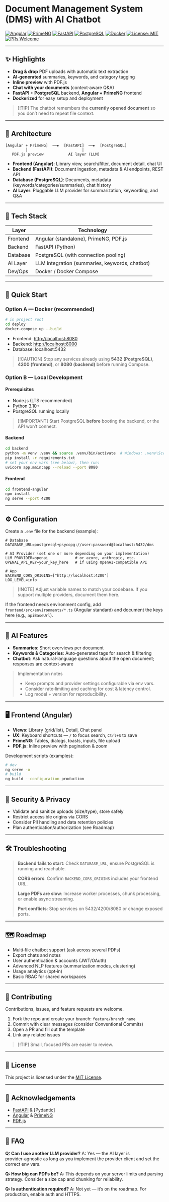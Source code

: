 # Document Management System (DMS) with AI Chatbot

[![Angular](https://img.shields.io/badge/Frontend-Angular-red?logo=angular)](https://angular.dev/)
[![PrimeNG](https://img.shields.io/badge/UI-PrimeNG-blue?logo=primefaces)](https://primeng.org/)
[![FastAPI](https://img.shields.io/badge/Backend-FastAPI-teal?logo=fastapi)](https://fastapi.tiangolo.com/)
[![PostgreSQL](https://img.shields.io/badge/Database-PostgreSQL-blue?logo=postgresql)](https://www.postgresql.org/)
[![Docker](https://img.shields.io/badge/Container-Docker-2496ED?logo=docker)](https://www.docker.com/)
[![License: MIT](https://img.shields.io/badge/License-MIT-green.svg)](LICENSE)
[![PRs Welcome](https://img.shields.io/badge/PRs-Welcome-brightgreen.svg)](https://github.com/AtakanEcevit/Document-Management-System/pulls)


---

## ✨ Highlights

* **Drag & drop** PDF uploads with automatic text extraction
* **AI‑generated** summaries, keywords, and category tagging
* **Inline preview** with PDF.js
* **Chat with your documents** (context‑aware Q\&A)
* **FastAPI + PostgreSQL** backend, **Angular + PrimeNG** frontend
* **Dockerized** for easy setup and deployment

> \[!TIP]
> The chatbot remembers the **currently opened document** so you don’t need to repeat file context.


---

## 🧱 Architecture

```
[Angular + PrimeNG]  ──►  [FastAPI]  ──►  [PostgreSQL]
         │                        │
   PDF.js preview           AI layer (LLM)
```

* **Frontend (Angular)**: Library view, search/filter, document detail, chat UI
* **Backend (FastAPI)**: Document ingestion, metadata & AI endpoints, REST API
* **Database (PostgreSQL)**: Documents, metadata (keywords/categories/summaries), chat history
* **AI Layer**: Pluggable LLM provider for summarization, keywording, and Q\&A

---

## 🧰 Tech Stack

| Layer    | Technology                                     |
| -------- | ---------------------------------------------- |
| Frontend | Angular (standalone), PrimeNG, PDF.js          |
| Backend  | FastAPI (Python)                               |
| Database | PostgreSQL (with connection pooling)           |
| AI Layer | LLM integration (summaries, keywords, chatbot) |
| Dev/Ops  | Docker / Docker Compose                        |

---


## 🚀 Quick Start

### Option A — Docker (recommended)

```bash
# in project root
cd deploy
docker-compose up --build
```

* Frontend: [http://localhost:8080](http://localhost:8080)
* Backend: [http://localhost:8000](http://localhost:8000)
* Database: localhost:5432

> \[!CAUTION]
> Stop any services already using **5432 (PostgreSQL)**, **4200 (frontend)**, or **8080 (backend)** before running Compose.

### Option B — Local Development

#### Prerequisites

* Node.js (LTS recommended)
* Python 3.10+
* PostgreSQL running locally

> \[!IMPORTANT]
> Start PostgreSQL **before** booting the backend, or the API won’t connect.

#### Backend

```bash
cd backend
python -m venv .venv && source .venv/bin/activate  # Windows: .venv\Scripts\activate
pip install -r requirements.txt
# set your env vars (see below), then run:
uvicorn app.main:app --reload --port 8080
```

#### Frontend

```bash
cd frontend-angular
npm install
ng serve --port 4200
```

---

## ⚙️ Configuration

Create a `.env` file for the backend (example):

```env
# Database
DATABASE_URL=postgresql+psycopg://user:password@localhost:5432/dms

# AI Provider (set one or more depending on your implementation)
LLM_PROVIDER=openai            # or azure, anthropic, etc.
OPENAI_API_KEY=your_key_here   # if using OpenAI-compatible API

# App
BACKEND_CORS_ORIGINS=["http://localhost:4200"]
LOG_LEVEL=info
```

> \[!NOTE]
> Adjust variable names to match your codebase. If you support multiple providers, document them here.

If the frontend needs environment config, add `frontend/src/environments/*.ts` (Angular standard) and document the keys here (e.g., `apiBaseUrl`).

---

## 🧠 AI Features

* **Summaries**: Short overviews per document
* **Keywords & Categories**: Auto‑generated tags for search & filtering
* **Chatbot**: Ask natural‑language questions about the open document; responses are context‑aware

> Implementation notes
>
> * Keep prompts and provider settings configurable via env vars.
> * Consider rate‑limiting and caching for cost & latency control.
> * Log model + version for reproducibility.

---

## 🖥️ Frontend (Angular)

* **Views**: Library (grid/list), Detail, Chat panel
* **UX**: Keyboard shortcuts — `/` to focus search, `Ctrl+S` to save
* **PrimeNG**: Tables, dialogs, toasts, inputs, file upload
* **PDF.js**: Inline preview with pagination & zoom

Development scripts (examples):

```bash
# dev
ng serve -o
# build
ng build --configuration production
```

---

## 🔐 Security & Privacy

* Validate and sanitize uploads (size/type), store safely
* Restrict accessible origins via CORS
* Consider PII handling and data retention policies
* Plan authentication/authorization (see Roadmap)

---

## 🛠️ Troubleshooting

> **Backend fails to start**: Check `DATABASE_URL`, ensure PostgreSQL is running and reachable.
>
> **CORS errors**: Confirm `BACKEND_CORS_ORIGINS` includes your frontend URL.
>
> **Large PDFs are slow**: Increase worker processes, chunk processing, or enable async streaming.
>
> **Port conflicts**: Stop services on 5432/4200/8080 or change exposed ports.

---

## 🗺️ Roadmap

* Multi‑file chatbot support (ask across several PDFs)
* Export chats and notes
* User authentication & accounts (JWT/OAuth)
* Advanced NLP features (summarization modes, clustering)
* Usage analytics (opt‑in)
* Basic RBAC for shared workspaces

---

## 🤝 Contributing

Contributions, issues, and feature requests are welcome.

1. Fork the repo and create your branch: `feature/branch_name`
2. Commit with clear messages (consider Conventional Commits)
3. Open a PR and fill out the template
4. Link any related issues

> \[!TIP]
> Small, focused PRs are easier to review.

---

## 📜 License

This project is licensed under the [MIT License](LICENSE).

---

## 🙏 Acknowledgements

* [FastAPI](https://fastapi.tiangolo.com/) & \[Pydantic]
* [Angular](https://angular.dev/) & [PrimeNG](https://primeng.org/)
* [PDF.js](https://mozilla.github.io/pdf.js/)

---

## 📖 FAQ

**Q: Can I use another LLM provider?**
A: Yes — the AI layer is provider‑agnostic as long as you implement the provider client and set the correct env vars.

**Q: How big can PDFs be?**
A: This depends on your server limits and parsing strategy. Consider a size cap and chunking for reliability.

**Q: Is authentication required?**
A: Not yet — it’s on the roadmap. For production, enable auth and HTTPS.
